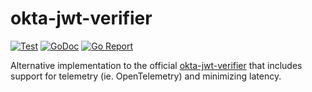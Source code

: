 # okta-jwt-verifier

[![Test](https://github.com/sovietaced/okta-jwt-verifier/actions/workflows/ci.yml/badge.svg)](https://github.com/sovietaced/okta-jwt-verifier/actions/workflows/ci.yml)
[![GoDoc](https://godoc.org/github.com/sovietaced/okta-jwt-verifier?status.png)](http://godoc.org/github.com/sovietaced/okta-jwt-verifier)
[![Go Report](https://goreportcard.com/badge/github.com/sovietaced/okta-jwt-verifier)](https://goreportcard.com/report/github.com/sovietaced/okta-jwt-verifier)

Alternative implementation to the official [okta-jwt-verifier](https://github.com/okta/okta-jwt-verifier-golang) that 
includes support for telemetry (ie. OpenTelemetry) and minimizing latency. 
